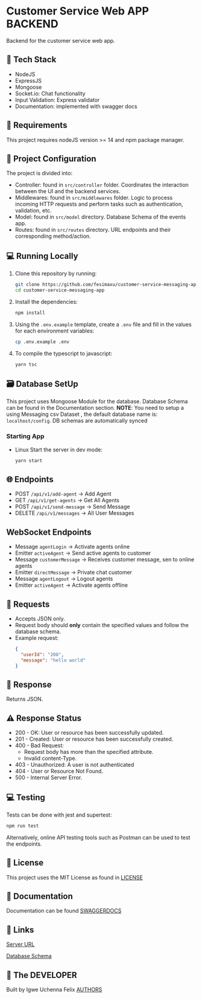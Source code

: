 # Customer Service Web APP BACKEND

Backend for the customer service web app.

## 🔧 Tech Stack

- NodeJS
- ExpressJS
- Mongoose
- Socket.io: Chat functionality
- Input Validation: Express validator
- Documentation: implemented with swagger docs

## 📝 Requirements

This project requires nodeJS version >= 14 and npm package manager.

## 📁 Project Configuration

The project is divided into:

- Controller: found in `src/controller` folder. Coordinates the interaction between the UI and the backend services.
- Middlewares: found in `src/middlewares` folder. Logic to process incoming HTTP requests and perform tasks such as authentication, validation, etc.
- Model: found in `src/model` directory. Database Schema of the events app.
- Routes: found in `src/routes` directory. URL endpoints and their corresponding method/action.


## 💻 Running Locally

1. Clone this repository by running:
   ```bash
   git clone https://github.com/fesimaxu/customer-service-messaging-app
   cd customer-service-messaging-app
   ```
2. Install the dependencies:
   ```bash
   npm install
   ```
3. Using the `.env.example` template, create a `.env` file and fill in the values for each environment variables:
   ```bash
   cp .env.example .env 
   ```
4. To compile the typescript to javascript:
   ```bash
   yarn tsc 
   ```

## 🗃️ Database SetUp

This project uses Mongoose Module for the database. Database Schema can be found in the Documentation section.
**NOTE**: You need to setup a using Messaging csv Dataset , the default database name is: `localhost/config`. DB schemas are automatically synced

### Starting App

- Linux
Start the server in dev mode:
  ```bash
  yarn start 
  ```


## 🌐 Endpoints

- POST `/api/v1/add-agent` -> Add Agent
- GET `/api/v1/get-agents` -> Get All Agents
- POST `/api/v1/send-message` -> Send Message
- DELETE `/api/v1/messages` -> All User Messages

## WebSocket Endpoints
- Message `agentLogin` -> Activate agents online
- Emitter `activeAgent` -> Send active agents to customer
- Message `customerMessage` -> Receives customer message, sen to online agents
- Emitter `directMessage` -> Private chat customer
- Message `agentLogout` -> Logout agents
- Emitter `activeAgent` -> Activate agents offline


## 📩 Requests

- Accepts JSON only.
- Request body should **only** contain the specified values and follow the database schema.
- Example request:
  ```json
  {
    "userId": "208",
    "message": "hello world"
  }
  ```

## 📂 Response

Returns JSON.

## ⚠️ Response Status

- 200 - OK: User or resource has been successfully updated.
- 201 - Created: User or resource has been successfully created.
- 400 - Bad Request:
  - Request body has more than the specified attribute.
  - Invalid content-Type.
- 403 - Unauthorized: A user is not authenticated
- 404 - User or Resource Not Found.
- 500 - Internal Server Error.

## 💻 Testing

Tests can be done with jest and supertest:

```bash
npm run test
```

Alternatively, online API testing tools such as Postman can be used to test the endpoints.

## 📄 License

This project uses the MIT License as found in [LICENSE](/LICENSE)

## 📖 Documentation

Documentation can be found [SWAGGERDOCS](http://localhost:3050/docs)

## 🔗 Links

[Server URL]()

[Database Schema]()

## 🤝 The DEVELOPER

Built by Igwe Uchenna Felix
[AUTHORS](/AUTHORS)

